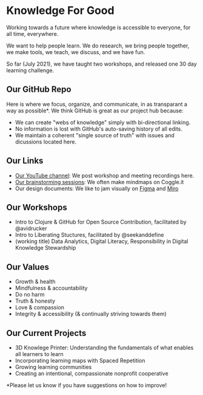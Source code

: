 # Knowledge For Good
Working towards a future where knowledge is accessible to everyone, for all time, everywhere.

We want to help people learn. We do research, we bring people together, we make tools, we teach, we discuss, and we have fun.

So far (July 2021), we have taught two workshops, and released one 30 day learning challenge.

## Our GitHub Repo
Here is where we focus, organize, and communicate, in as transparant a way as possible*. We think GitHub is great as our project hub because:
- We can create "webs of knowledge" simply with bi-directional linking.
- No information is lost with GitHub's auto-saving history of all edits.
- We maintain a coherent "single source of truth" with issues and dicussions located here.

## Our Links
- [Our YouTube channel](https://www.youtube.com/channel/UCkynv82S4xOnQsdQRlOELoQ): We post workshop and meeting recordings here.
- [Our brainstorming sessions](#): We often make mindmaps on Coggle.it
- Our design documents: We like to jam visually on [Figma](#) and [Miro](#)

## Our Workshops
- Intro to Clojure & GitHub for Open Source Contribution, facilitated by @avidrucker  
- Intro to Liberating Stuctures, facilitated by @seekanddefine
- (working title) Data Analytics, Digital Literacy, Responsibility in Digital Knowledge Stewardship

## Our Values
- Growth & health
- Mindfulness & accountability
- Do no harm
- Truth & honesty
- Love & compassion
- Integrity & accessibility (& continually striving towards them)

## Our Current Projects
- 3D Knowlege Printer: Understanding the fundamentals of what enables all learners to learn
- Incorporating learning maps with Spaced Repetition
- Growing learning communities
- Creating an intentional, compassionate nonprofit cooperative

\*Please let us know if you have suggestions on how to improve!
